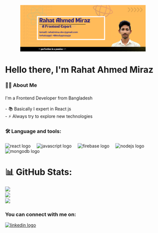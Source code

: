 <div align="center">
  <img height="150" src="https://github.com/rahatmirazdev/rahatmirazdev/blob/main/rahatbanner.png?raw=true"  />
</div>

###

<h1 align="left">Hello there, I'm Rahat Ahmed Miraz</h1>

###

<h3 align="left">👩‍💻  About Me</h3>

###

<p align="left">I'm a Frontend Developer from Bangladesh<br><br>- 📚 Basically I expert in React js <br>- ⚡ Always try to explore new technologies</p>

###

<h3 align="left">🛠 Language and tools:</h3>

###

<div align="left">
  <img src="https://cdn.jsdelivr.net/gh/devicons/devicon/icons/react/react-original.svg" height="40" alt="react logo"  />
  <img width="12" />
  <img src="https://cdn.jsdelivr.net/gh/devicons/devicon/icons/javascript/javascript-original.svg" height="40" alt="javascript logo"  />
  <img width="12" />
  <img src="https://cdn.jsdelivr.net/gh/devicons/devicon/icons/firebase/firebase-plain.svg" height="40" alt="firebase logo"  />
  <img width="12" />
  <img src="https://cdn.simpleicons.org/nodedotjs/339933" height="40" alt="nodejs logo"  />
  <img width="12" />
  <img src="https://skillicons.dev/icons?i=mongodb" height="40" alt="mongodb logo"  />
</div>

###

# 📊 GitHub Stats:
![](https://github-readme-stats.vercel.app/api?username=rahatmirazdev&theme=dark&hide_border=true&include_all_commits=false&count_private=false)<br/>
![](https://github-readme-streak-stats.herokuapp.com/?user=rahatmirazdev&theme=dark&hide_border=true)<br/>
![](https://github-readme-stats.vercel.app/api/top-langs/?username=rahatmirazdev&theme=dark&hide_border=true&include_all_commits=false&count_private=false&layout=compact)

###

<h3 align="left">You can connect with me on:</h3>
<div align="left">
  <a href="https://www.linkedin.com/in/rahatahmedmiraz/" target="_blank">
    <img src="https://raw.githubusercontent.com/maurodesouza/profile-readme-generator/master/src/assets/icons/social/linkedin/default.svg" width="52" height="40" alt="linkedin logo"  />
  </a>
</div>
